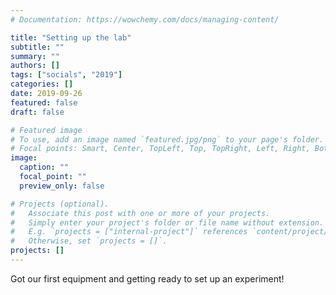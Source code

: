 ```yaml
---
# Documentation: https://wowchemy.com/docs/managing-content/

title: "Setting up the lab"
subtitle: ""
summary: ""
authors: []
tags: ["socials", "2019"]
categories: []
date: 2019-09-26
featured: false
draft: false

# Featured image
# To use, add an image named `featured.jpg/png` to your page's folder.
# Focal points: Smart, Center, TopLeft, Top, TopRight, Left, Right, BottomLeft, Bottom, BottomRight.
image:
  caption: ""
  focal_point: ""
  preview_only: false

# Projects (optional).
#   Associate this post with one or more of your projects.
#   Simply enter your project's folder or file name without extension.
#   E.g. `projects = ["internal-project"]` references `content/project/deep-learning/index.md`.
#   Otherwise, set `projects = []`.
projects: []
---
```


Got our first equipment and getting ready to set up an experiment!